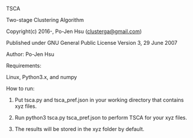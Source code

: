 TSCA

Two-stage Clustering Algorithm

Copyright(c) 2016-, Po-Jen Hsu (clusterga@gmail.com)                           

Published under GNU General Public License Version 3, 29 June 2007

Author: Po-Jen Hsu

Requirements:

Linux, Python3.x, and numpy

How to run:

1. Put tsca.py and tsca_pref.json in your working directory that contains xyz files.

2. Run python3 tsca.py tsca_pref.json to perform TSCA for your xyz files.

3. The results will be stored in the xyz folder by default.
